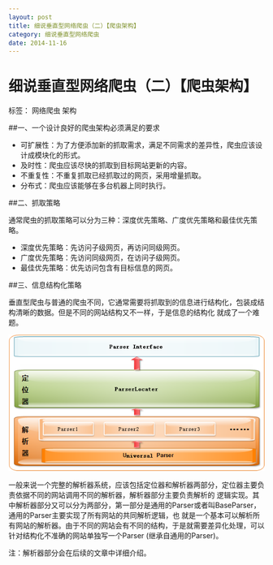 ```yaml
---
layout: post
title: 细说垂直型网络爬虫（二）【爬虫架构】
category: 细说垂直型网络爬虫
date: 2014-11-16
---
```




#  细说垂直型网络爬虫（二）【爬虫架构】

标签： 网络爬虫 架构

##一、一个设计良好的爬虫架构必须满足的要求

>
- 可扩展性：为了方便添加新的抓取需求，满足不同需求的差异性，爬虫应该设计成模块化的形式。
- 及时性：爬虫应该尽快的抓取到目标网站更新的内容。
- 不重复性：不重复抓取已经抓取过的网页，采用增量抓取。
- 分布式：爬虫应该能够在多台机器上同时执行。
<!-- more -->
##二、抓取策略

通常爬虫的抓取策略可以分为三种：深度优先策略、广度优先策略和最佳优先策略。

>
- 深度优先策略：先访问子级网页，再访问同级网页。
- 广度优先策略：先访问同级网页，在访问子级网页。
- 最佳优先策略：优先访问包含有目标信息的网页。

##三、信息结构化策略

垂直型爬虫与普通的爬虫不同，它通常需要将抓取到的信息进行结构化，包装成结构清晰的数据。但是不同的网站结构又不一样，于是信息的结构化
就成了一个难题。

![解析器基本结构图](/res/img/blogimg/parser1.png)

一般来说一个完整的解析器系统，应该包括定位器和解析器两部分，定位器主要负责依据不同的网站调用不同的解析器，解析器部分主要负责解析的
逻辑实现。其中解析器部分又可以分为两部分，第一部分是通用的Parser或者叫BaseParser，通用的Parser主要实现了所有网站的共同解析逻辑，也
就是一个基本可以解析所有网站的解析器。由于不同的网站会有不同的结构，于是就需要差异化处理，可以针对结构化不准确的网站单独写一个Parser
(继承自通用的Parser)。

注：解析器部分会在后续的文章中详细介绍。





